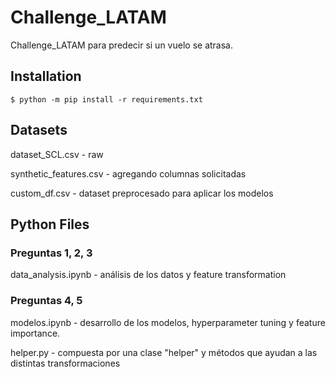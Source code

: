 # Challenge_LATAM

Challenge_LATAM para predecir si un vuelo se atrasa. 

## Installation

```
$ python -m pip install -r requirements.txt
```

## Datasets 

dataset_SCL.csv - raw 

synthetic_features.csv - agregando columnas solicitadas

custom_df.csv - dataset preprocesado para aplicar los modelos

## Python Files

### Preguntas 1, 2, 3
data_analysis.ipynb - análisis de los datos y feature transformation 

### Preguntas 4, 5
modelos.ipynb - desarrollo de los modelos, hyperparameter tuning y feature importance.

helper.py - compuesta por una clase "helper" y métodos que ayudan a las distintas transformaciones 